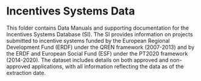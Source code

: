 # Incentives Systems Data

This folder contains Data Manuals and supporting documentation for the Incentives Systems Database (SI). The SI provides information on projects submitted to incentive systems funded by the European Regional Development Fund (ERDF) under the QREN framework (2007-2013) and by the ERDF and European Social Fund (ESF) under the PT2020 framework (2014-2020).
The dataset includes details on both approved and non-approved applications, with all information reflecting the data as of the extraction date.





